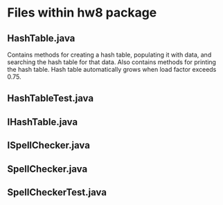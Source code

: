 # Files within hw8 package

## HashTable.java
Contains methods for creating a hash table, populating it with data, and searching the hash table for that data. Also contains methods for printing the hash table. Hash table automatically grows when load factor exceeds 0.75.

## HashTableTest.java
## IHashTable.java
## ISpellChecker.java
## SpellChecker.java
## SpellCheckerTest.java
